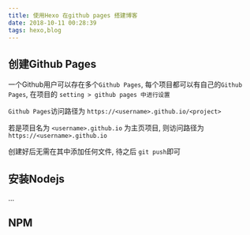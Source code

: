 ```yaml
---
title: 使用Hexo 在github pages 搭建博客
date: 2018-10-11 00:28:39
tags: hexo,blog
---
```



## 创建Github Pages
一个Github用户可以存在多个```Github Pages```, 每个项目都可以有自己的```Github Pages```, 在项目的 ``` setting > github pages 中进行设置 ```

```Github Pages```访问路径为 ```https://<username>.github.io/<project>```

若是项目名为 ```<username>.github.io``` 为主页项目, 则访问路径为```https://<username>.github.io```

创建好后无需在其中添加任何文件, 待之后 ```git push```即可

## 安装Nodejs
...

## NPM 

